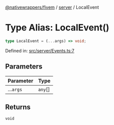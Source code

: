 [@nativewrappers/fivem](../../README.md) / [server](../README.md) / LocalEvent

# Type Alias: LocalEvent()

```ts
type LocalEvent = (...args) => void;
```

Defined in: [src/server/Events.ts:7](https://github.com/nativewrappers/nativewrappers/blob/ef9379993d0b7126700360ea0bc0e228bd354e81/src/server/Events.ts#L7)

## Parameters

| Parameter | Type |
| ------ | ------ |
| ...`args` | `any`[] |

## Returns

`void`
